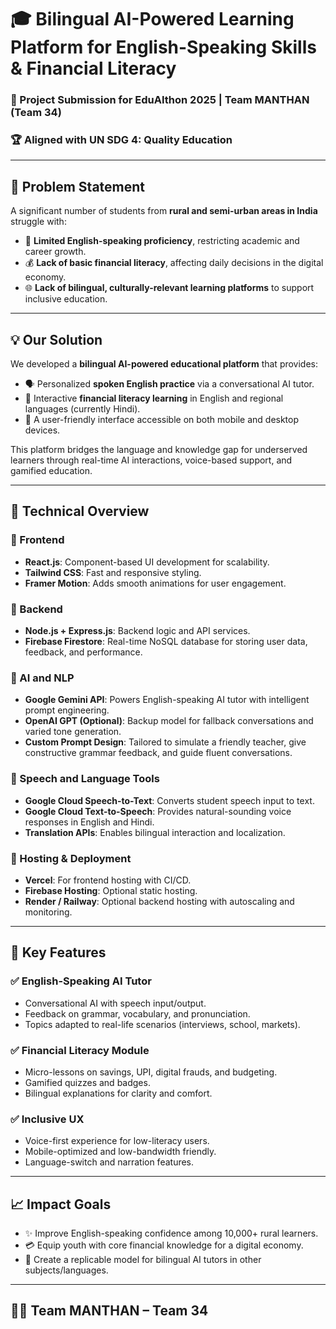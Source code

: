 # 🎓 Bilingual AI-Powered Learning Platform for English-Speaking Skills & Financial Literacy

### 🚀 Project Submission for **EduAIthon 2025** | Team MANTHAN (Team 34)  
### 🏆 Aligned with **UN SDG 4: Quality Education**

---

## 🧠 Problem Statement

A significant number of students from **rural and semi-urban areas in India** struggle with:
- 📢 **Limited English-speaking proficiency**, restricting academic and career growth.
- 💰 **Lack of basic financial literacy**, affecting daily decisions in the digital economy.
- 🌐 **Lack of bilingual, culturally-relevant learning platforms** to support inclusive education.

---

## 💡 Our Solution

We developed a **bilingual AI-powered educational platform** that provides:
- 🗣️ Personalized **spoken English practice** via a conversational AI tutor.
- 💸 Interactive **financial literacy learning** in English and regional languages (currently Hindi).
- 📱 A user-friendly interface accessible on both mobile and desktop devices.

This platform bridges the language and knowledge gap for underserved learners through real-time AI interactions, voice-based support, and gamified education.

---

## 🔧 Technical Overview

### 🔷 Frontend
- **React.js**: Component-based UI development for scalability.
- **Tailwind CSS**: Fast and responsive styling.
- **Framer Motion**: Adds smooth animations for user engagement.

### 🔷 Backend
- **Node.js + Express.js**: Backend logic and API services.
- **Firebase Firestore**: Real-time NoSQL database for storing user data, feedback, and performance.

### 🔷 AI and NLP
- **Google Gemini API**: Powers English-speaking AI tutor with intelligent prompt engineering.
- **OpenAI GPT (Optional)**: Backup model for fallback conversations and varied tone generation.
- **Custom Prompt Design**: Tailored to simulate a friendly teacher, give constructive grammar feedback, and guide fluent conversations.

### 🔷 Speech and Language Tools
- **Google Cloud Speech-to-Text**: Converts student speech input to text.
- **Google Cloud Text-to-Speech**: Provides natural-sounding voice responses in English and Hindi.
- **Translation APIs**: Enables bilingual interaction and localization.

### 🔷 Hosting & Deployment
- **Vercel**: For frontend hosting with CI/CD.
- **Firebase Hosting**: Optional static hosting.
- **Render / Railway**: Optional backend hosting with autoscaling and monitoring.

---

## 🧩 Key Features

### ✅ English-Speaking AI Tutor
- Conversational AI with speech input/output.
- Feedback on grammar, vocabulary, and pronunciation.
- Topics adapted to real-life scenarios (interviews, school, markets).

### ✅ Financial Literacy Module
- Micro-lessons on savings, UPI, digital frauds, and budgeting.
- Gamified quizzes and badges.
- Bilingual explanations for clarity and comfort.

### ✅ Inclusive UX
- Voice-first experience for low-literacy users.
- Mobile-optimized and low-bandwidth friendly.
- Language-switch and narration features.

---

## 📈 Impact Goals

- ✨ Improve English-speaking confidence among 10,000+ rural learners.
- 💳 Equip youth with core financial knowledge for a digital economy.
- 🧩 Create a replicable model for bilingual AI tutors in other subjects/languages.

---

## 👨‍💻 Team MANTHAN – Team 34


